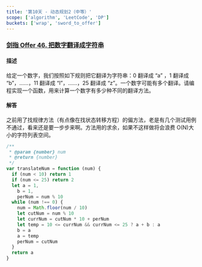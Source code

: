 ```yaml
---
title: '第10天 - 动态规划2（中等）'
scope: ['algorithm', 'LeetCode', 'DP']
buckets: ['wrap', 'sword_to_offer']
---
```


### [剑指 Offer 46. 把数字翻译成字符串](https://leetcode-cn.com/problems/ba-shu-zi-fan-yi-cheng-zi-fu-chuan-lcof/)

#### 描述

给定一个数字，我们按照如下规则把它翻译为字符串：0 翻译成 “a” ，1 翻译成 “b”，……，11 翻译成 “l”，……，25 翻译成 “z”。一个数字可能有多个翻译。请编程实现一个函数，用来计算一个数字有多少种不同的翻译方法。

#### 解答

之前用了找规律方法（有点像在找状态转移方程）的偏方法，老是有几个测试用例不通过，看来还是要一步步来啊。方法用的求余，如果不这样做将会浪费 O(N)大小的字符列表空间。

```javascript
/**
 * @param {number} num
 * @return {number}
 */
var translateNum = function (num) {
  if (num < 10) return 1
  if (num <= 25) return 2
  let a = 1,
    b = 1,
    perNum = num % 10
  while (num !== 0) {
    num = Math.floor(num / 10)
    let cutNum = num % 10
    let currNum = cutNum * 10 + perNum
    let temp = 10 <= currNum && currNum <= 25 ? a + b : a
    b = a
    a = temp
    perNum = cutNum
  }
  return a
}
```
